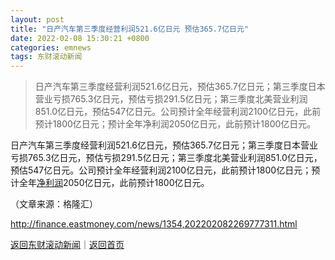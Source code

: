 ```yaml
---
layout: post
title: "日产汽车第三季度经营利润521.6亿日元 预估365.7亿日元"
date: 2022-02-08 15:30:21 +0800
categories: emnews
tags: 东财滚动新闻
---
```

> 日产汽车第三季度经营利润521.6亿日元，预估365.7亿日元；第三季度日本营业亏损765.3亿日元，预估亏损291.5亿日元；第三季度北美营业利润851.0亿日元，预估547亿日元。公司预计全年经营利润2100亿日元，此前预计1800亿日元；预计全年净利润2050亿日元，此前预计1800亿日元。

<p>日产汽车第三季度经营利润521.6亿日元，预估365.7亿日元；第三季度日本营业亏损765.3亿日元，预估亏损291.5亿日元；第三季度北美营业利润851.0亿日元，预估547亿日元。公司预计全年经营利润2100亿日元，此前预计1800亿日元；预计全年<span id="Info.3324"><a href="http://data.eastmoney.com/bbsj/" class="infokey">净利润</a></span>2050亿日元，此前预计1800亿日元。 </p><p class="em_media">（文章来源：格隆汇）</p>

<http://finance.eastmoney.com/news/1354,202202082269777311.html>

[返回东财滚动新闻](//finews.withounder.com/emnews/)｜[返回首页](//finews.withounder.com/)